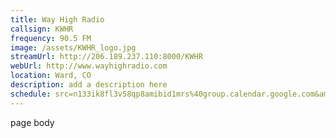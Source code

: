 ```yaml
---
title: Way High Radio
callsign: KWHR
frequency: 90.5 FM
image: /assets/KWHR_logo.jpg
streamUrl: http://206.189.237.110:8000/KWHR
webUrl: http://www.wayhighradio.com
location: Ward, CO
description: add a description here
schedule: src=n133ik8fl3v58qp8amibid1mrs%40group.calendar.google.com&amp;color=%232952A3&amp;src=wayhighradio%40gmail.com&amp;color=%2328754E
---
```


page body
